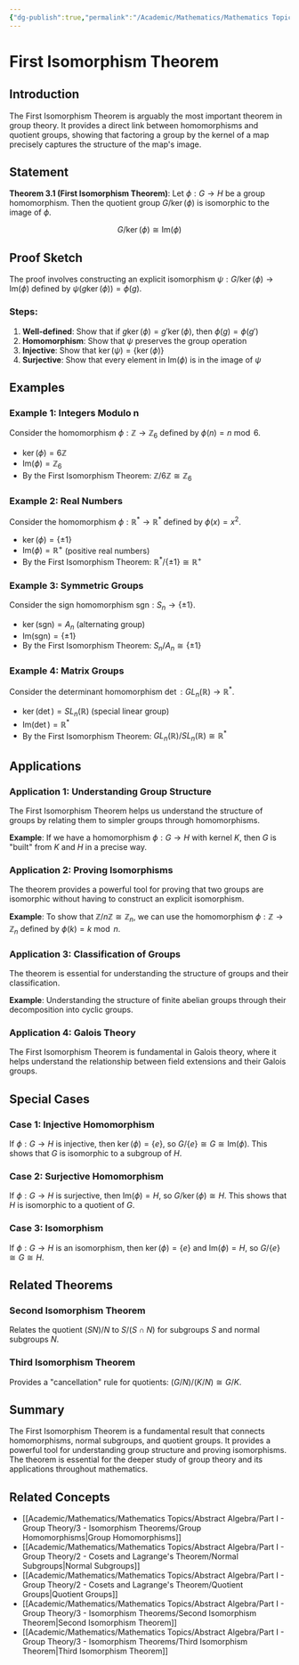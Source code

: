 ```yaml
---
{"dg-publish":true,"permalink":"/Academic/Mathematics/Mathematics Topics/Abstract Algebra/Part I - Group Theory/3 - Isomorphism Theorems/First Isomorphism Theorem/"}
---
```



# First Isomorphism Theorem

## Introduction

The First Isomorphism Theorem is arguably the most important theorem in group theory. It provides a direct link between homomorphisms and quotient groups, showing that factoring a group by the kernel of a map precisely captures the structure of the map's image.

## Statement

**Theorem 3.1 (First Isomorphism Theorem)**: Let $\phi: G \to H$ be a group homomorphism. Then the quotient group $G/\ker(\phi)$ is isomorphic to the image of $\phi$.

$$G/\ker(\phi) \cong \text{Im}(\phi)$$

## Proof Sketch

The proof involves constructing an explicit isomorphism $\psi: G/\ker(\phi) \to \text{Im}(\phi)$ defined by $\psi(g\ker(\phi)) = \phi(g)$.

### Steps:
1. **Well-defined**: Show that if $g\ker(\phi) = g'\ker(\phi)$, then $\phi(g) = \phi(g')$
2. **Homomorphism**: Show that $\psi$ preserves the group operation
3. **Injective**: Show that $\ker(\psi) = \{\ker(\phi)\}$
4. **Surjective**: Show that every element in $\text{Im}(\phi)$ is in the image of $\psi$

## Examples

### Example 1: Integers Modulo n

Consider the homomorphism $\phi: \mathbb{Z} \to \mathbb{Z}_6$ defined by $\phi(n) = n \bmod 6$.

- $\ker(\phi) = 6\mathbb{Z}$
- $\text{Im}(\phi) = \mathbb{Z}_6$
- By the First Isomorphism Theorem: $\mathbb{Z}/6\mathbb{Z} \cong \mathbb{Z}_6$

### Example 2: Real Numbers

Consider the homomorphism $\phi: \mathbb{R}^* \to \mathbb{R}^*$ defined by $\phi(x) = x^2$.

- $\ker(\phi) = \{\pm 1\}$
- $\text{Im}(\phi) = \mathbb{R}^+$ (positive real numbers)
- By the First Isomorphism Theorem: $\mathbb{R}^* / \{\pm 1\} \cong \mathbb{R}^+$

### Example 3: Symmetric Groups

Consider the sign homomorphism $\text{sgn}: S_n \to \{\pm 1\}$.

- $\ker(\text{sgn}) = A_n$ (alternating group)
- $\text{Im}(\text{sgn}) = \{\pm 1\}$
- By the First Isomorphism Theorem: $S_n/A_n \cong \{\pm 1\}$

### Example 4: Matrix Groups

Consider the determinant homomorphism $\det: GL_n(\mathbb{R}) \to \mathbb{R}^*$.

- $\ker(\det) = SL_n(\mathbb{R})$ (special linear group)
- $\text{Im}(\det) = \mathbb{R}^*$
- By the First Isomorphism Theorem: $GL_n(\mathbb{R})/SL_n(\mathbb{R}) \cong \mathbb{R}^*$

## Applications

### Application 1: Understanding Group Structure

The First Isomorphism Theorem helps us understand the structure of groups by relating them to simpler groups through homomorphisms.

**Example**: If we have a homomorphism $\phi: G \to H$ with kernel $K$, then $G$ is "built" from $K$ and $H$ in a precise way.

### Application 2: Proving Isomorphisms

The theorem provides a powerful tool for proving that two groups are isomorphic without having to construct an explicit isomorphism.

**Example**: To show that $\mathbb{Z}/n\mathbb{Z} \cong \mathbb{Z}_n$, we can use the homomorphism $\phi: \mathbb{Z} \to \mathbb{Z}_n$ defined by $\phi(k) = k \bmod n$.

### Application 3: Classification of Groups

The theorem is essential for understanding the structure of groups and their classification.

**Example**: Understanding the structure of finite abelian groups through their decomposition into cyclic groups.

### Application 4: Galois Theory

The First Isomorphism Theorem is fundamental in Galois theory, where it helps understand the relationship between field extensions and their Galois groups.

## Special Cases

### Case 1: Injective Homomorphism
If $\phi: G \to H$ is injective, then $\ker(\phi) = \{e\}$, so $G/\{e\} \cong G \cong \text{Im}(\phi)$. This shows that $G$ is isomorphic to a subgroup of $H$.

### Case 2: Surjective Homomorphism
If $\phi: G \to H$ is surjective, then $\text{Im}(\phi) = H$, so $G/\ker(\phi) \cong H$. This shows that $H$ is isomorphic to a quotient of $G$.

### Case 3: Isomorphism
If $\phi: G \to H$ is an isomorphism, then $\ker(\phi) = \{e\}$ and $\text{Im}(\phi) = H$, so $G/\{e\} \cong G \cong H$.

## Related Theorems

### Second Isomorphism Theorem
Relates the quotient $(SN)/N$ to $S/(S \cap N)$ for subgroups $S$ and normal subgroups $N$.

### Third Isomorphism Theorem
Provides a "cancellation" rule for quotients: $(G/N)/(K/N) \cong G/K$.

## Summary

The First Isomorphism Theorem is a fundamental result that connects homomorphisms, normal subgroups, and quotient groups. It provides a powerful tool for understanding group structure and proving isomorphisms. The theorem is essential for the deeper study of group theory and its applications throughout mathematics.

## Related Concepts

- [[Academic/Mathematics/Mathematics Topics/Abstract Algebra/Part I - Group Theory/3 - Isomorphism Theorems/Group Homomorphisms\|Group Homomorphisms]]
- [[Academic/Mathematics/Mathematics Topics/Abstract Algebra/Part I - Group Theory/2 - Cosets and Lagrange's Theorem/Normal Subgroups\|Normal Subgroups]]
- [[Academic/Mathematics/Mathematics Topics/Abstract Algebra/Part I - Group Theory/2 - Cosets and Lagrange's Theorem/Quotient Groups\|Quotient Groups]]
- [[Academic/Mathematics/Mathematics Topics/Abstract Algebra/Part I - Group Theory/3 - Isomorphism Theorems/Second Isomorphism Theorem\|Second Isomorphism Theorem]]
- [[Academic/Mathematics/Mathematics Topics/Abstract Algebra/Part I - Group Theory/3 - Isomorphism Theorems/Third Isomorphism Theorem\|Third Isomorphism Theorem]] 